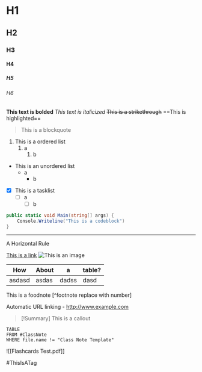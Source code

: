 # H1
## H2
### H3
#### H4
##### H5
###### H6

**This text is bolded**
*This text is italicized*
~~This is a strikethrough~~
==This is highlighted==
> This is a blockquote


1. This is a ordered list
	1. a
		1. b

- This is an unordered list
	- a
		- b

- [x] This is a tasklist
	- [ ] a
		- [ ] b

```csharp
public static void Main(string[] args) {
	Console.Writeline("This is a codeblock")
}
```

---
A Horizontal Rule

[This is a link]("https://www.google.com")
![This is an image]("https://tr.rbxcdn.com/dd30286e6c542e948ee400860deecee0/768/432/Image/Png")


| How    | About | a     | table? |
| ------ | ----- | ----- | ------ |
| asdasd | asdas | dadss | dasd   |

This is a foodnote [^footnote replace with number]

Automatic URL linking - http://www.example.com

> [!Summary]
> This is a callout

```dataview
TABLE 
FROM #ClassNote 
WHERE file.name != "Class Note Template"
```

![[Flashcards Test.pdf]]

#ThisIsATag